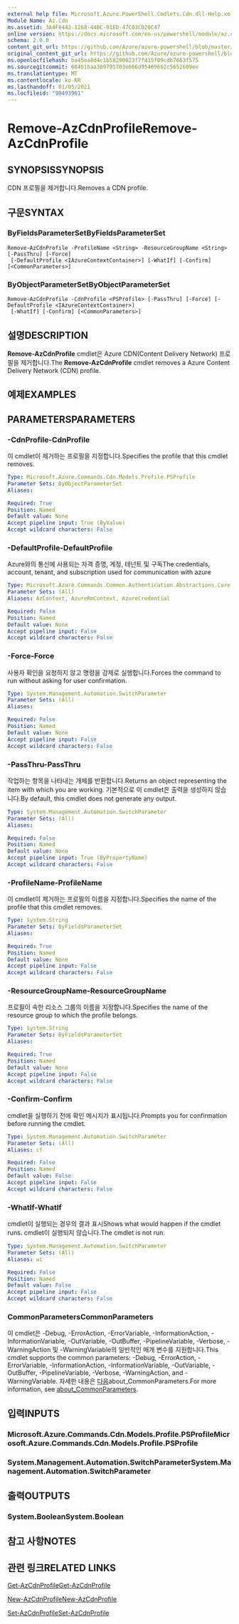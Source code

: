 ```yaml
---
external help file: Microsoft.Azure.PowerShell.Cmdlets.Cdn.dll-Help.xml
Module Name: Az.Cdn
ms.assetid: 3A4F8442-1268-44BC-91ED-47C03CD20C47
online version: https://docs.microsoft.com/en-us/powershell/module/az.cdn/remove-azcdnprofile
schema: 2.0.0
content_git_url: https://github.com/Azure/azure-powershell/blob/master/src/Cdn/Cdn/help/Remove-AzCdnProfile.md
original_content_git_url: https://github.com/Azure/azure-powershell/blob/master/src/Cdn/Cdn/help/Remove-AzCdnProfile.md
ms.openlocfilehash: ba45ea8d4c1b58290623f7f415f09cdb7663f575
ms.sourcegitcommit: 68451baa389791703e666d95469602c5652609ee
ms.translationtype: MT
ms.contentlocale: ko-KR
ms.lasthandoff: 01/05/2021
ms.locfileid: "98493961"
---
```

# <span data-ttu-id="f9ba3-101">Remove-AzCdnProfile</span><span class="sxs-lookup"><span data-stu-id="f9ba3-101">Remove-AzCdnProfile</span></span>

## <span data-ttu-id="f9ba3-102">SYNOPSIS</span><span class="sxs-lookup"><span data-stu-id="f9ba3-102">SYNOPSIS</span></span>
<span data-ttu-id="f9ba3-103">CDN 프로필을 제거합니다.</span><span class="sxs-lookup"><span data-stu-id="f9ba3-103">Removes a CDN profile.</span></span>

## <span data-ttu-id="f9ba3-104">구문</span><span class="sxs-lookup"><span data-stu-id="f9ba3-104">SYNTAX</span></span>

### <span data-ttu-id="f9ba3-105">ByFieldsParameterSet</span><span class="sxs-lookup"><span data-stu-id="f9ba3-105">ByFieldsParameterSet</span></span>
```
Remove-AzCdnProfile -ProfileName <String> -ResourceGroupName <String> [-PassThru] [-Force]
 [-DefaultProfile <IAzureContextContainer>] [-WhatIf] [-Confirm] [<CommonParameters>]
```

### <span data-ttu-id="f9ba3-106">ByObjectParameterSet</span><span class="sxs-lookup"><span data-stu-id="f9ba3-106">ByObjectParameterSet</span></span>
```
Remove-AzCdnProfile -CdnProfile <PSProfile> [-PassThru] [-Force] [-DefaultProfile <IAzureContextContainer>]
 [-WhatIf] [-Confirm] [<CommonParameters>]
```

## <span data-ttu-id="f9ba3-107">설명</span><span class="sxs-lookup"><span data-stu-id="f9ba3-107">DESCRIPTION</span></span>
<span data-ttu-id="f9ba3-108">**Remove-AzCdnProfile** cmdlet은 Azure CDN(Content Delivery Network) 프로필을 제거합니다.</span><span class="sxs-lookup"><span data-stu-id="f9ba3-108">The **Remove-AzCdnProfile** cmdlet removes a Azure Content Delivery Network (CDN) profile.</span></span>

## <span data-ttu-id="f9ba3-109">예제</span><span class="sxs-lookup"><span data-stu-id="f9ba3-109">EXAMPLES</span></span>

## <span data-ttu-id="f9ba3-110">PARAMETERS</span><span class="sxs-lookup"><span data-stu-id="f9ba3-110">PARAMETERS</span></span>

### <span data-ttu-id="f9ba3-111">-CdnProfile</span><span class="sxs-lookup"><span data-stu-id="f9ba3-111">-CdnProfile</span></span>
<span data-ttu-id="f9ba3-112">이 cmdlet이 제거하는 프로필을 지정합니다.</span><span class="sxs-lookup"><span data-stu-id="f9ba3-112">Specifies the profile that this cmdlet removes.</span></span>

```yaml
Type: Microsoft.Azure.Commands.Cdn.Models.Profile.PSProfile
Parameter Sets: ByObjectParameterSet
Aliases:

Required: True
Position: Named
Default value: None
Accept pipeline input: True (ByValue)
Accept wildcard characters: False
```

### <span data-ttu-id="f9ba3-113">-DefaultProfile</span><span class="sxs-lookup"><span data-stu-id="f9ba3-113">-DefaultProfile</span></span>
<span data-ttu-id="f9ba3-114">Azure와의 통신에 사용되는 자격 증명, 계정, 테넌트 및 구독</span><span class="sxs-lookup"><span data-stu-id="f9ba3-114">The credentials, account, tenant, and subscription used for communication with azure</span></span>

```yaml
Type: Microsoft.Azure.Commands.Common.Authentication.Abstractions.Core.IAzureContextContainer
Parameter Sets: (All)
Aliases: AzContext, AzureRmContext, AzureCredential

Required: False
Position: Named
Default value: None
Accept pipeline input: False
Accept wildcard characters: False
```

### <span data-ttu-id="f9ba3-115">-Force</span><span class="sxs-lookup"><span data-stu-id="f9ba3-115">-Force</span></span>
<span data-ttu-id="f9ba3-116">사용자 확인을 요청하지 않고 명령을 강제로 실행합니다.</span><span class="sxs-lookup"><span data-stu-id="f9ba3-116">Forces the command to run without asking for user confirmation.</span></span>

```yaml
Type: System.Management.Automation.SwitchParameter
Parameter Sets: (All)
Aliases:

Required: False
Position: Named
Default value: None
Accept pipeline input: False
Accept wildcard characters: False
```

### <span data-ttu-id="f9ba3-117">-PassThru</span><span class="sxs-lookup"><span data-stu-id="f9ba3-117">-PassThru</span></span>
<span data-ttu-id="f9ba3-118">작업하는 항목을 나타내는 개체를 반환합니다.</span><span class="sxs-lookup"><span data-stu-id="f9ba3-118">Returns an object representing the item with which you are working.</span></span>
<span data-ttu-id="f9ba3-119">기본적으로 이 cmdlet은 출력을 생성하지 않습니다.</span><span class="sxs-lookup"><span data-stu-id="f9ba3-119">By default, this cmdlet does not generate any output.</span></span>

```yaml
Type: System.Management.Automation.SwitchParameter
Parameter Sets: (All)
Aliases:

Required: False
Position: Named
Default value: None
Accept pipeline input: True (ByPropertyName)
Accept wildcard characters: False
```

### <span data-ttu-id="f9ba3-120">-ProfileName</span><span class="sxs-lookup"><span data-stu-id="f9ba3-120">-ProfileName</span></span>
<span data-ttu-id="f9ba3-121">이 cmdlet이 제거하는 프로필의 이름을 지정합니다.</span><span class="sxs-lookup"><span data-stu-id="f9ba3-121">Specifies the name of the profile that this cmdlet removes.</span></span>

```yaml
Type: System.String
Parameter Sets: ByFieldsParameterSet
Aliases:

Required: True
Position: Named
Default value: None
Accept pipeline input: False
Accept wildcard characters: False
```

### <span data-ttu-id="f9ba3-122">-ResourceGroupName</span><span class="sxs-lookup"><span data-stu-id="f9ba3-122">-ResourceGroupName</span></span>
<span data-ttu-id="f9ba3-123">프로필이 속한 리소스 그룹의 이름을 지정합니다.</span><span class="sxs-lookup"><span data-stu-id="f9ba3-123">Specifies the name of the resource group to which the profile belongs.</span></span>

```yaml
Type: System.String
Parameter Sets: ByFieldsParameterSet
Aliases:

Required: True
Position: Named
Default value: None
Accept pipeline input: False
Accept wildcard characters: False
```

### <span data-ttu-id="f9ba3-124">-Confirm</span><span class="sxs-lookup"><span data-stu-id="f9ba3-124">-Confirm</span></span>
<span data-ttu-id="f9ba3-125">cmdlet을 실행하기 전에 확인 메시지가 표시됩니다.</span><span class="sxs-lookup"><span data-stu-id="f9ba3-125">Prompts you for confirmation before running the cmdlet.</span></span>

```yaml
Type: System.Management.Automation.SwitchParameter
Parameter Sets: (All)
Aliases: cf

Required: False
Position: Named
Default value: False
Accept pipeline input: False
Accept wildcard characters: False
```

### <span data-ttu-id="f9ba3-126">-WhatIf</span><span class="sxs-lookup"><span data-stu-id="f9ba3-126">-WhatIf</span></span>
<span data-ttu-id="f9ba3-127">cmdlet이 실행되는 경우의 결과 표시</span><span class="sxs-lookup"><span data-stu-id="f9ba3-127">Shows what would happen if the cmdlet runs.</span></span>
<span data-ttu-id="f9ba3-128">cmdlet이 실행되지 않습니다.</span><span class="sxs-lookup"><span data-stu-id="f9ba3-128">The cmdlet is not run.</span></span>

```yaml
Type: System.Management.Automation.SwitchParameter
Parameter Sets: (All)
Aliases: wi

Required: False
Position: Named
Default value: False
Accept pipeline input: False
Accept wildcard characters: False
```

### <span data-ttu-id="f9ba3-129">CommonParameters</span><span class="sxs-lookup"><span data-stu-id="f9ba3-129">CommonParameters</span></span>
<span data-ttu-id="f9ba3-130">이 cmdlet은 -Debug, -ErrorAction, -ErrorVariable, -InformationAction, -InformationVariable, -OutVariable, -OutBuffer, -PipelineVariable, -Verbose, -WarningAction 및 -WarningVariable의 일반적인 매개 변수를 지원합니다.</span><span class="sxs-lookup"><span data-stu-id="f9ba3-130">This cmdlet supports the common parameters: -Debug, -ErrorAction, -ErrorVariable, -InformationAction, -InformationVariable, -OutVariable, -OutBuffer, -PipelineVariable, -Verbose, -WarningAction, and -WarningVariable.</span></span> <span data-ttu-id="f9ba3-131">자세한 내용은 [다음](http://go.microsoft.com/fwlink/?LinkID=113216)about_CommonParameters.</span><span class="sxs-lookup"><span data-stu-id="f9ba3-131">For more information, see [about_CommonParameters](http://go.microsoft.com/fwlink/?LinkID=113216).</span></span>

## <span data-ttu-id="f9ba3-132">입력</span><span class="sxs-lookup"><span data-stu-id="f9ba3-132">INPUTS</span></span>

### <span data-ttu-id="f9ba3-133">Microsoft.Azure.Commands.Cdn.Models.Profile.PSProfile</span><span class="sxs-lookup"><span data-stu-id="f9ba3-133">Microsoft.Azure.Commands.Cdn.Models.Profile.PSProfile</span></span>

### <span data-ttu-id="f9ba3-134">System.Management.Automation.SwitchParameter</span><span class="sxs-lookup"><span data-stu-id="f9ba3-134">System.Management.Automation.SwitchParameter</span></span>

## <span data-ttu-id="f9ba3-135">출력</span><span class="sxs-lookup"><span data-stu-id="f9ba3-135">OUTPUTS</span></span>

### <span data-ttu-id="f9ba3-136">System.Boolean</span><span class="sxs-lookup"><span data-stu-id="f9ba3-136">System.Boolean</span></span>

## <span data-ttu-id="f9ba3-137">참고 사항</span><span class="sxs-lookup"><span data-stu-id="f9ba3-137">NOTES</span></span>

## <span data-ttu-id="f9ba3-138">관련 링크</span><span class="sxs-lookup"><span data-stu-id="f9ba3-138">RELATED LINKS</span></span>

[<span data-ttu-id="f9ba3-139">Get-AzCdnProfile</span><span class="sxs-lookup"><span data-stu-id="f9ba3-139">Get-AzCdnProfile</span></span>](./Get-AzCdnProfile.md)

[<span data-ttu-id="f9ba3-140">New-AzCdnProfile</span><span class="sxs-lookup"><span data-stu-id="f9ba3-140">New-AzCdnProfile</span></span>](./New-AzCdnProfile.md)

[<span data-ttu-id="f9ba3-141">Set-AzCdnProfile</span><span class="sxs-lookup"><span data-stu-id="f9ba3-141">Set-AzCdnProfile</span></span>](./Set-AzCdnProfile.md)



